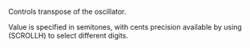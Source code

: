Controls transpose of the oscillator.

Value is specified in semitones, with cents precision available by using (SCROLLH) to select different digits.
